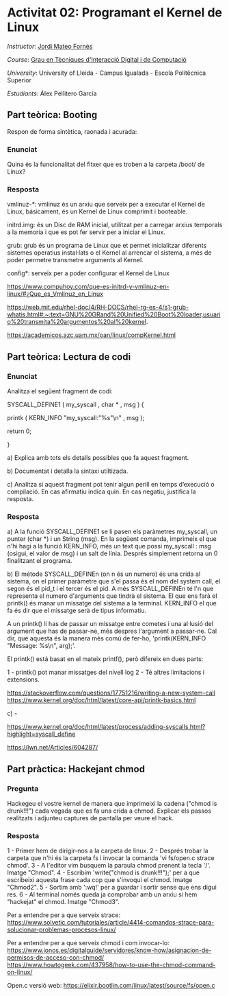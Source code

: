 
# Activitat 02: Programant el Kernel de Linux

*Instructor*: [Jordi Mateo Fornés](http:jordimateofornes.com)

*Course*: [Grau en Tècniques d'Interacció Digital i de Computació](http://www.grauinteraccioicomputacio.udl.cat/ca/index.html)

*University*: University of Lleida - Campus Igualada - Escola Politècnica Superior

*Estudiants*: Álex Pellitero García

## Part teòrica: Booting

Respon de forma sintètica, raonada i acurada:

### Enunciat
Quina és la funcionalitat del fitxer que es troben a la carpeta /boot/ de Linux?

### Resposta
vmlinuz-*: vmlinuz és un arxiu que serveix per a executar el Kernel de Linux, básicament, és un Kernel de Linux comprimit i booteable.

initrd.img: és un Disc de RAM inicial, utilitzat per a carregar arxius temporals a la memoria i que es pot fer servir per a iniciar el Linux.

grub: grub és un programa de Linux que et permet inicialitzar diferents sistemes operatius instal·lats o el Kernel al arrencar el sistema, a més de poder permetre transmetre arguments al Kernel.

config*: serveix per a poder configurar el Kernel de Linux


https://www.compuhoy.com/que-es-initrd-y-vmlinuz-en-linux/#¿Que_es_Vmlinuz_en_Linux

https://web.mit.edu/rhel-doc/4/RH-DOCS/rhel-rg-es-4/s1-grub-whatis.html#:~:text=GNU%20GRand%20Unified%20Boot%20loader,usuario%20transmita%20argumentos%20al%20kernel.

https://academicos.azc.uam.mx/oan/linux/compKernel.html

## Part teòrica: Lectura de codi

### Enunciat
Analitza el següent fragment de codi:

SYSCALL_DEFINE1 ( my_syscall , char * , msg ) {

  printk ( KERN_INFO "my_syscall:\"%s\"\n" , msg );
  
  return 0;
  
}

a) Explica amb tots els detalls possibles que fa aquest fragment.

b) Documentat i detalla la sintaxi utiltizada.

c) Analitza si aquest fragment pot tenir algun perill en temps d’execució o compilació. En cas
afirmatiu indica quin. En cas negatiu, justifica la resposta.

### Resposta
a) A la funció SYSCALL_DEFINE1 se li pasen els paràmetres my_syscall, un punter (char *) i un String (msg). En la següent comanda, imprimeix el que n'hi hagi  a la funció KERN_INFO, més un text que possi my_syscall : msg (osigui, el valor de msg) i un salt de línia. Després simplement retorna un 0 finalitzant el programa.

b) El métode SYSCALL_DEFINEn (on n és un numero) és una crida al sistema, on el primer paràmetre que s'el passa és el nom del system call, el segon és el pid_t i el tercer és el pid. A més SYSCALL_DEFINEn té l'n que representa el numero d'arguments que tindrà el sistema. El que ens farà el printk() és manar un missatge del sistema a la terminal. KERN_INFO el que fa és dir que el missatge serà de tipus informatiu.

A un printk() li has de passar un missatge entre cometes i una al·lusió del argument que has de passar-ne, més despres l'argument a passar-ne. Cal dir, que aquesta és la manera més comú de fer-ho, 'printk(KERN_INFO "Message: %s\n", arg);'.

El printk() está basat en el mateix printf(), però difereix en dues parts:

1 - printk() pot manar missatges del nivell log
2 - Té altres limitacions i extensions.

https://stackoverflow.com/questions/17751216/writing-a-new-system-call
https://www.kernel.org/doc/html/latest/core-api/printk-basics.html

c) -

https://www.kernel.org/doc/html/latest/process/adding-syscalls.html?highlight=syscall_define

https://lwn.net/Articles/604287/

## Part pràctica: Hackejant chmod

### Pregunta
Hackegeu el vostre kernel de manera que imprimeixi la cadena ("chmod is drunk!!!") cada vegada que es fa una crida a chmod. Explicar els passos realitzats i adjunteu captures de pantalla per veure el hack.

### Resposta
1 - Primer hem de dirigir-nos a la carpeta de linux.
2 - Després trobar la carpeta que n'hi és la carpeta fs i invocar la comanda 'vi fs/open.c strace chmod'.
3 - A l'editor vim busquem la paraula chmod prenent la tecla '/'. Imatge "Chmod".
4 - Escribim 'write("chmod is drunk!!!");' per a que escribeixi aquesta frase cada cop que s'invoqui el chmod. Imatge "Chmod2".
5 - Sortim amb ':wq!' per a guardar i sortir sense que ens digui res.
6 - Al terminal només queda ja comprobar amb un arxiu si hem "hackejat" el chmod. Imatge "Chmod3".

Per a entendre per a que serveix strace:
https://www.solvetic.com/tutoriales/article/4414-comandos-strace-para-solucionar-problemas-procesos-linux/

Per a entendre per a que serveix chmod i com invocar-lo:
https://www.ionos.es/digitalguide/servidores/know-how/asignacion-de-permisos-de-acceso-con-chmod/
https://www.howtogeek.com/437958/how-to-use-the-chmod-command-on-linux/

Open.c versió web:
https://elixir.bootlin.com/linux/latest/source/fs/open.c

